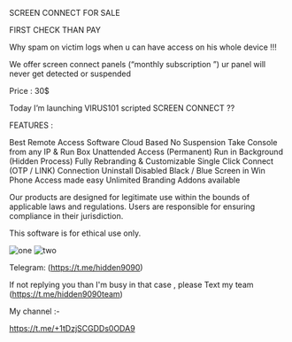 
SCREEN CONNECT FOR SALE

FIRST CHECK THAN PAY

Why spam on victim logs when u can have access on his whole device !!!

We offer screen connect panels (“monthly subscription ”) ur panel will never get detected or suspended 

Price : 30$ 

Today I’m launching VIRUS101 scripted SCREEN CONNECT ??

FEATURES :

Best Remote Access Software 
Cloud Based No Suspension 
Take Console from any IP & Run Box Unattended Access (Permanent) 
Run in Background (Hidden Process) 
Fully Rebranding & Customizable 
Single Click Connect (OTP / LINK) 
Connection Uninstall Disabled 
Black / Blue Screen in Win
Phone Access made easy
Unlimited Branding Addons available











Our products are designed for legitimate use within the bounds of applicable laws and regulations. Users are responsible for ensuring compliance in their jurisdiction.

This software is for ethical use only.



![one](https://files.catbox.moe/o3pplb.jpg) 
![two](https://files.catbox.moe/3i6lc6.jpg)





Telegram: (https://t.me/hidden9090)


If not replying you than I'm busy in that case , please Text my team (https://t.me/hidden9090team)


My channel :-

https://t.me/+1tDzjSCGDDs0ODA9






